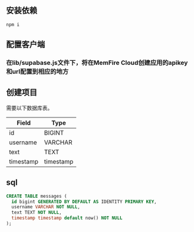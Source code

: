 ## 安装依赖
```js
npm i

```

## 配置客户端

### 在lib/supabase.js文件下，将在MemFire Cloud创建应用的apikey和url配置到相应的地方

## 创建项目

需要以下数据库表。

| Field            | Type      |
| ---------------- | --------- |
| id               | BIGINT    |
| username         | VARCHAR   |
| text             | TEXT      |
| timestamp        | timestamp |

## sql

```sql
CREATE TABLE messages (
  id bigint GENERATED BY DEFAULT AS IDENTITY PRIMARY KEY,
  username VARCHAR NOT NULL,
  text TEXT NOT NULL,
  timestamp timestamp default now() NOT NULL
);
```
